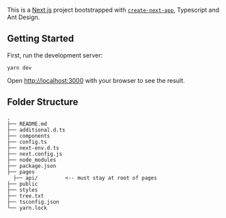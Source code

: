 This is a [Next.js](https://nextjs.org/) project bootstrapped with [`create-next-app`](https://github.com/vercel/next.js/tree/canary/packages/create-next-app), Typescript and Ant Design.

## Getting Started

First, run the development server:

```
yarn dev
```

Open [http://localhost:3000](http://localhost:3000) with your browser to see the result.

## Folder Structure
```
.
├── README.md
├── additional.d.ts
├── components
├── config.ts
├── next-env.d.ts
├── next.config.js
├── node_modules
├── package.json
├── pages
  ├── api/         <-- must stay at root of pages
├── public
├── styles
├── tree.txt
├── tsconfig.json
└── yarn.lock
```